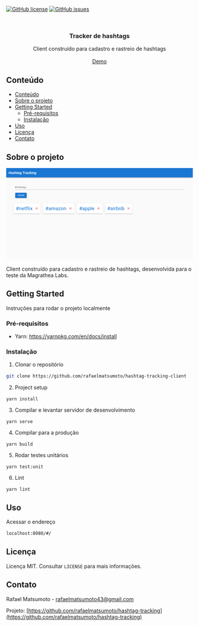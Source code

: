 [![GitHub license](https://img.shields.io/github/license/rafaelmatsumoto/hashtag-tracking-client?style=for-the-badge)](https://github.com/rafaelmatsumoto/hashtag-tracking)
[![GitHub issues](https://img.shields.io/github/issues/rafaelmatsumoto/hashtag-tracking-client?style=for-the-badge)](https://github.com/rafaelmatsumoto/hashtag-tracking/issues)


<br />
<p align="center">

  <h3 align="center">Tracker de hashtags</h3>

  <p align="center">
    Client construído para cadastro e rastreio de hashtags
    <br />
    <br />
    <a href="https://hashtags-tracker-client.firebaseapp.com/#/">Demo</a>
  </p>
</p>


## Conteúdo

- [Conteúdo](#conte%c3%bado)
- [Sobre o projeto](#sobre-o-projeto)
- [Getting Started](#getting-started)
  - [Pré-requisitos](#pr%c3%a9-requisitos)
  - [Instalação](#instala%c3%a7%c3%a3o)
- [Uso](#uso)
- [Licença](#licen%c3%a7a)
- [Contato](#contato)


## Sobre o projeto

![Screenshot](./docs/screenshot.png)

Client construído para cadastro e rastreio de hashtags, desenvolvida para o teste da Magrathea Labs.

## Getting Started

Instruções para rodar o projeto localmente

### Pré-requisitos

* Yarn: https://yarnpkg.com/en/docs/install

### Instalação
 
1. Clonar o repositório
```sh
git clone https://github.com/rafaelmatsumoto/hashtag-tracking-client
```

2. Project setup
```
yarn install
```

3. Compilar e levantar servidor de desenvolvimento
```
yarn serve
```

4. Compilar para a produção
```
yarn build
```

5. Rodar testes unitários
```
yarn test:unit
```

6. Lint
```
yarn lint
```

## Uso

Acessar o endereço

```sh
localhost:8080/#/
```

## Licença

Licença MIT. Consultar `LICENSE` para mais informações.

## Contato

Rafael Matsumoto - rafaelmatsumoto43@gmail.com

Projeto: [https://github.com/rafaelmatsumoto/hashtag-tracking](https://github.com/rafaelmatsumoto/hashtag-tracking)